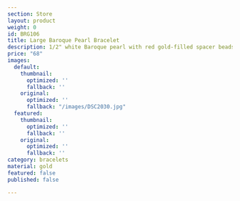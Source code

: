 ```yaml
---
section: Store
layout: product
weight: 0
id: BRG106
title: Large Baroque Pearl Bracelet
description: 1/2" white Baroque pearl with red gold-filled spacer beads
price: "68"
images:
  default:
    thumbnail:
      optimized: ''
      fallback: ''
    original:
      optimized: ''
      fallback: "/images/DSC2030.jpg"
  featured:
    thumbnail:
      optimized: ''
      fallback: ''
    original:
      optimized: ''
      fallback: ''
category: bracelets
material: gold
featured: false
published: false

---
```

